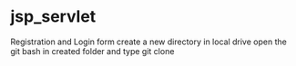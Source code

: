 # jsp_servlet
Registration and Login form
create a new directory in local drive
open the git bash in created folder and type
git clone 
